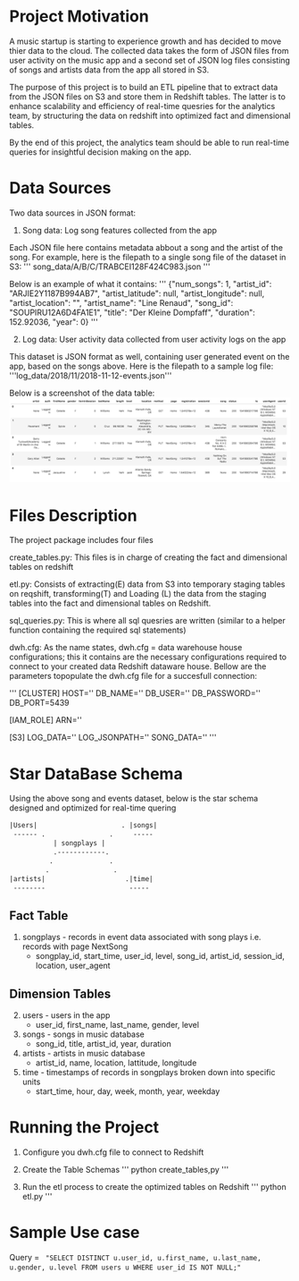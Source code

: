# Project Motivation
A music startup is starting to experience growth and has decided to move thier data to the cloud. The collected data takes the form of JSON files from user activity on the music app and a second set of JSON log files consisting of songs and artists data from the app all stored in S3.

The purpose of this project is to build an ETL pipeline that to extract data from the JSON files on S3 and store them in Redshift tables. The latter is to enhance scalability and efficiency of real-time quesries for the analytics team, by structuring the data on redshift into optimized fact and dimensional tables.

By the end of this project, the analytics team should be able to run real-time queries for insightful decision making on the app.


# Data Sources

Two data sources in JSON format:

1. Song data: Log song features collected from the app

Each JSON file here contains metadata abbout a song and the artist of the song. For example, here is the filepath to a single song file of the dataset in S3:
''' song_data/A/B/C/TRABCEI128F424C983.json '''

Below is an example of what it contains:
''' {"num_songs": 1, "artist_id": "ARJIE2Y1187B994AB7", "artist_latitude": null, "artist_longitude": null, "artist_location": "", "artist_name": "Line Renaud", "song_id": "SOUPIRU12A6D4FA1E1", "title": "Der Kleine Dompfaff", "duration": 152.92036, "year": 0} '''

2. Log data: User activity data collected from user activity logs on the app

This dataset is JSON format as well, containing user generated event on the app, based on the songs above. Here is the filepath to a sample log file:
'''log_data/2018/11/2018-11-12-events.json'''


Below is a screenshot of the data table:
![Log Events Head](https://github.com/Tsakunelson/Data_Warehouse_Redshift-/blob/main/log-data.png)

# Files Description

The project package includes four files

create_tables.py: This files is in charge of creating the fact and dimensional tables on redshift

etl.py: Consists of extracting(E) data from S3 into temporary staging tables on reqshift, transforming(T) and Loading (L) the data from the staging tables into the fact and dimensional tables on Redshift.  

sql_queries.py: This is where all sql quesries are written (similar to a helper function containing the required sql statements)

dwh.cfg: As the name states, dwh.cfg = data warehouse house configurations; this it contains are the necessary configurations required to connect to your created data Redshift dataware house. Bellow are the parameters topopulate the dwh.cfg file for a succesfull connection:

'''
[CLUSTER]
HOST=''
DB_NAME=''
DB_USER=''
DB_PASSWORD=''
DB_PORT=5439

[IAM_ROLE]
ARN=''

[S3]
LOG_DATA=''
LOG_JSONPATH=''
SONG_DATA=''
'''

# Star DataBase Schema

Using the above song and events dataset, below is the star schema designed and optimized for real-time quering


    |Users|                     . |songs|                    
     ------ .                .     -----
               | songplays |
               .------------.
              .              .
             .                .
    |artists|                    .|time| 
     --------                     -----

## Fact Table
1. songplays - records in event data associated with song plays i.e. records with page NextSong
    - songplay_id, start_time, user_id, level, song_id, artist_id, session_id, location, user_agent

## Dimension Tables
2. users - users in the app
    - user_id, first_name, last_name, gender, level
3. songs - songs in music database
    - song_id, title, artist_id, year, duration
4. artists - artists in music database
    - artist_id, name, location, lattitude, longitude
5. time - timestamps of records in songplays broken down into specific units
    - start_time, hour, day, week, month, year, weekday


# Running the Project

1. Configure you dwh.cfg file to connect to Redshift

2. Create the Table Schemas
''' python create_tables,py '''

3. Run the etl process to create the optimized tables on Redshift
''' python etl.py '''


# Sample Use case
Query = ``` "SELECT DISTINCT u.user_id, u.first_name, u.last_name, u.gender, u.level FROM users u WHERE user_id IS NOT NULL;"```
